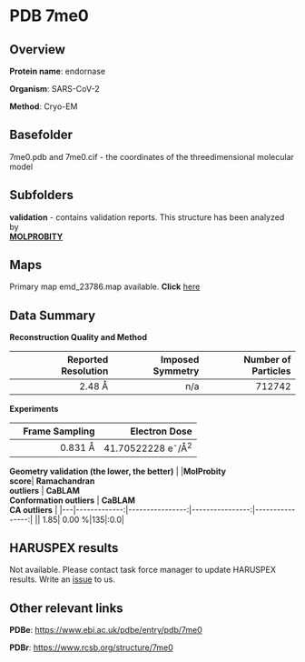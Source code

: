 # PDB 7me0

## Overview

**Protein name**: endornase

**Organism**: SARS-CoV-2

**Method**: Cryo-EM



## Basefolder

7me0.pdb and 7me0.cif - the coordinates of the threedimensional molecular model

## Subfolders





**validation** - contains validation reports. This structure has been analyzed by <br>  [**MOLPROBITY**](https://github.com/thorn-lab/coronavirus_structural_task_force/tree/master/pdb/endornase/SARS-CoV-2/7me0/validation/molprobity)    



## Maps

Primary map emd_23786.map available. **Click** [here](http://ftp.wwpdb.org/pub/emdb/structures/EMD-23786/map/) 

## Data Summary
**Reconstruction Quality and Method**

|   | Reported Resolution | Imposed Symmetry | Number of Particles |
|---|-------------:|----------------:|--------------:|
|   |2.48 Å|n/a|712742|

**Experiments**

|   | Frame Sampling | Electron Dose |
|---|-------------:|----------------:|
|   |0.831 Å|41.70522228 e<sup>-</sup>/Å<sup>2</sup>|

**Geometry validation (the lower, the better)**
|   |**MolProbity<br>score**| **Ramachandran<br>outliers** | **CaBLAM<br>Conformation outliers** | **CaBLAM<br>CA outliers** |
|---|-------------:|----------------:|----------------:|----------------:|
||  1.85|  0.00 %|135|:0.0|

## HARUSPEX results

Not available. Please contact task force manager to update HARUSPEX results. Write an [issue](https://github.com/thorn-lab/coronavirus_structural_task_force/issues) to us.

## Other relevant links 
**PDBe**:  https://www.ebi.ac.uk/pdbe/entry/pdb/7me0
 
**PDBr**: https://www.rcsb.org/structure/7me0 
